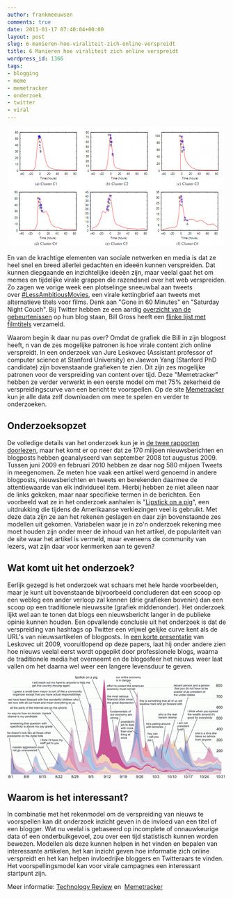 ```yaml
---
author: frankmeeuwsen
comments: true
date: 2011-01-17 07:40:04+00:00
layout: post
slug: 6-manieren-hoe-viraliteit-zich-online-verspreidt
title: 6 Manieren hoe viraliteit zich online verspreidt
wordpress_id: 1366
tags:
- blogging
- meme
- memetracker
- onderzoek
- twitter
- viral
---
```


![](../images/uploadimages/twitterverspreiding-e1295124363659.png)

En van de krachtige elementen van sociale netwerken en media is dat ze heel snel en breed allerlei gedachten en ideeën kunnen verspreiden. Dat kunnen diepgaande en inzichtelijke ideeën zijn, maar veelal gaat het om memes en tijdelijke virale grappen die razendsnel over het web verspreiden. Zo zagen we vorige week een plotselinge sneeuwbal aan tweets over [#LessAmbitiousMovies](http://feedproxy.google.com/~r/AlexisMadrigalTheAtlantic/~3/uUkOWlv_fUE/), een virale kettingbrief aan tweets met alternatieve titels voor films. Denk aan "Gone in 60 Minutes" en "Saturday Night Couch". Bij Twitter hebben ze een aardig [overzicht van de gebeurtenissen](http://media.twitter.com/1058/science-hashtag) op hun blog staan, Bill Gross heeft een [flinke lijst met filmtitels](http://www.billgross.com/2011/01/why-did-less-ambitious-movies-take-off-the-way-it-did/) verzameld.

Waarom begin ik daar nu pas over? Omdat de grafiek die Bill in zijn blogpost heeft, n van de zes mogelijke patronen is hoe virale content zich online verspreidt. In een onderzoek van Jure Leskovec (Assistant professor of computer science at Stanford University) en Jaewon Yang (Stanford PhD candidate) zijn bovenstaande grafieken te zien. Dit zijn zes mogelijke patronen voor de verspreiding van content over tijd. Deze "Memetracker" hebben ze verder verwerkt in een eerste model om met 75% zekerheid de verspreidingscurve van een bericht te voorspellen. Op de site [Memetracker](http://memetracker.org/) kun je alle data zelf downloaden om mee te spelen en verder te onderzoeken.


## Onderzoeksopzet


De volledige details van het onderzoek kun je in [de twee rapporten doorlezen](http://www.technologyreview.com/web/27083/page1/?a=f), maar het komt er op neer dat ze 170 miljoen nieuwsberichten en blogposts hebben geanalyseerd van september 2008 tot augustus 2009. Tussen juni 2009 en februari 2010 hebben ze daar nog 580 miljoen Tweets in meegenomen. Ze meten hoe vaak een artikel werd genoemd in andere blogposts, nieuwsberichten en tweets en berekenden daarmee de attentiewaarde van elk individueel item. Hierbij hebben ze niet alleen naar de links gekeken, maar naar specifieke termen in de berichten. Een voorbeeld wat ze in het onderzoek aanhalen is "[Lipstick on a pig](http://en.wikipedia.org/wiki/Lipstick_on_a_pig)", een uitdrukking die tijdens de Amerikaanse verkiezingen veel is gebruikt. Met deze data zijn ze aan het rekenen geslagen en daar zijn bovenstaande zes modellen uit gekomen. Variabelen waar je in zo'n onderzoek rekening mee moet houden zijn onder meer de inhoud van het artikel, de populariteit van de site waar het artikel is vermeld, maar eveneens de community van lezers, wat zijn daar voor kenmerken aan te geven?


## Wat komt uit het onderzoek?


Eerlijk gezegd is het onderzoek wat schaars met hele harde voorbeelden, maar je kunt uit bovenstaande bijvoorbeeld concluderen dat een scoop op een weblog een ander verloop zal kennen (drie grafieken bovenin) dan een scoop op een traditionele nieuwssite (grafiek middenonder). Het onderzoek lijkt wel aan te tonen dat blogs een nieuwsbericht langer in de publieke opinie kunnen houden. Een opvallende conclusie uit het onderzoek is dat de verspreiding van hashtags op Twitter een vrijwel gelijke curve kent als de URL's van nieuwsartikelen of blogposts. In [een korte presentatie](http://videolectures.net/kdd09_leskovec_mtatd/) van Leskovec uit 2009, vooruitlopend op deze papers, laat hij onder andere zien hoe nieuws veelal eerst wordt opgepikt door professionele blogs, waarna de traditionele media het overneemt en de blogosfeer het nieuws weer laat vallen om het daarna wel weer een langere levensduur te geven.

![](../images/uploadimages/news-cycle-image21-e1295212027647.png)


## Waarom is het interessant?


In combinatie met het rekenmodel om de verspreiding van nieuws te voorspellen kan dit onderzoek inzicht geven in de invloed van een titel of een blogger. Wat nu veelal is gebaseerd op incomplete of onnauwkeurige data of een onderbuikgevoel, zou over een tijd statistisch kunnen worden bewezen. Modellen als deze kunnen helpen in het vinden en bepalen van interessante artikelen, het kan inzicht geven hoe informatie zich online verspreidt en het kan helpen invloedrijke bloggers en Twitteraars te vinden. Het voorspellingsmodel kan voor virale campagnes een interessant startpunt zijn.

Meer informatie: [Technology Review](http://www.technologyreview.com/web/27083/page1/?a=f) en  [Memetracker](http://memetracker.org/)
